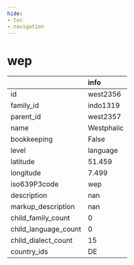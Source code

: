 ```yaml
---
hide:
- toc
- navigation
---
```

# wep
|                      | info       |
|:---------------------|:-----------|
| id                   | west2356   |
| family_id            | indo1319   |
| parent_id            | west2357   |
| name                 | Westphalic |
| bookkeeping          | False      |
| level                | language   |
| latitude             | 51.459     |
| longitude            | 7.499      |
| iso639P3code         | wep        |
| description          | nan        |
| markup_description   | nan        |
| child_family_count   | 0          |
| child_language_count | 0          |
| child_dialect_count  | 15         |
| country_ids          | DE         |